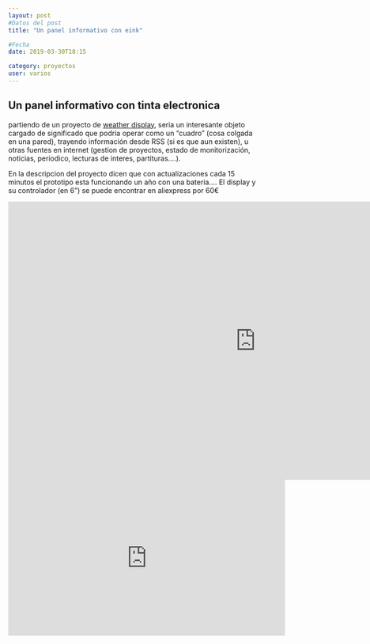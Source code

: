 ```yaml
---
layout: post
#Datos del post
title: "Un panel informativo con eink"

#Fecha
date: 2019-03-30T18:15

category: proyectos
user: varios
---
```


## Un panel informativo con tinta electronica

<p>partiendo de un proyecto de <a href="https://github.com/andrei7c4/weatherdisplay">weather display</a>, seria un interesante objeto cargado de significado que podria operar como un &#8220;cuadro&#8221; (cosa colgada en una pared), trayendo información desde RSS (si es que aun existen), u otras fuentes en internet (gestion de proyectos, estado de monitorización, noticias, periodico, lecturas de interes, partituras&#8230;.).</p>
<p>En la descripcion del proyecto dicen que con actualizaciones cada 15 minutos el prototipo esta funcionando un año con una bateria&#8230;. El display y su controlador (en 6&#8221;) se puede encontrar en aliexpress por 60€</p>
<div class="video-wrapper"><iframe width="1000" height="563" src="https://www.youtube.com/embed/9eWtP8rnsAE?feature=oembed" frameborder="0" allow="autoplay; encrypted-media" allowfullscreen></iframe></div>

<iframe width="560" height="315" src="https://www.youtube.com/embed/T5MqzoKYpSc" frameborder="0" allow="accelerometer; autoplay; encrypted-media; gyroscope; picture-in-picture" allowfullscreen></iframe>
